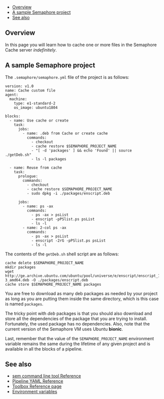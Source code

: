
* [Overview](#overview)
* [A sample Semaphore project](#a-sample-semaphore-project)
* [See also](#see-also)

## Overview

In this page you will learn how to cache one or more files in the Semaphore
Cache server *indefinitely*.

## A sample Semaphore project

The `.semaphore/semaphore.yml` file of the project is as follows:

	version: v1.0
	name: Cache custom file
	agent:
	  machine:
	    type: e1-standard-2
	    os_image: ubuntu1804
    
	blocks:
	  - name: Use cache or create
	    task:
	      jobs:
	        - name: .deb from Cache or create cache
	          commands:
	            - checkout
	            - cache restore $SEMAPHORE_PROJECT_NAME
	            - "[ -d 'packages' ] && echo 'Found' || source ./getDeb.sh"
	            - ls -l packages
    
	  - name: Reuse from cache
	    task:
	      prologue:
	        commands:
	          - checkout
	          - cache restore $SEMAPHORE_PROJECT_NAME
	          - sudo dpkg -i ./packages/enscript.deb
    
	      jobs:
	        - name: ps -ax
	          commands:
	            - ps -ax > psList
	            - enscript -pPSlist.ps psList
	            - ls -l
	        - name: 2-col ps -ax
	          commands:
	            - ps -ax > psList
	            - enscript -2rG -pPSlist.ps psList
	            - ls -l

The contents of the `getDeb.sh` shell script are as follows:

	cache delete $SEMAPHORE_PROJECT_NAME
	mkdir packages
	wget http://ge.archive.ubuntu.com/ubuntu/pool/universe/e/enscript/enscript_1.6.5.90-3_amd64.deb -O ./packages/enscript.deb
	cache store $SEMAPHORE_PROJECT_NAME packages

You are free to download as many deb packages as needed by your project as long
as you are putting them inside the same directory, which is this case is named
`packages`.

The tricky point with *deb* packages is that you should also download and store
all the dependencies of the package that you are trying to install.
Fortunately, the used package has no dependencies. Also, note that the current
version of the Semaphore VM uses Ubuntu **bionic**.

Last, remember that the value of the `SEMAPHORE_PROJECT_NAME` environment
variable remains the same during the lifetime of any given project and is
available in all the blocks of a pipeline.

## See also

* [sem command line tool Reference](https://docs.semaphoreci.com/article/53-sem-reference)
* [Pipeline YAML Reference](https://docs.semaphoreci.com/article/50-pipeline-yaml)
* [Toolbox Reference page](https://docs.semaphoreci.com/article/54-toolbox-reference)
* [Environment variables](https://docs.semaphoreci.com/article/12-environment-variables)
